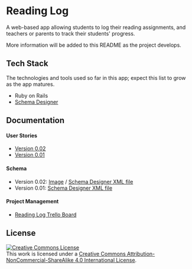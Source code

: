 # Reading Log
A web-based app allowing students to log their reading assignments, and teachers or parents to track their students' progress.

More information will be added to this README as the project develops.

## Tech Stack
The technologies and tools used so far in this app; expect this list to grow as the app matures.
* Ruby on Rails
* [Schema Designer](https://github.com/ondras/wwwsqldesigner)

## Documentation

#### User Stories
* [Version 0.02](https://github.com/webdevjeffus/reading-log/blob/master/documentation/user-stories_0-02.md)
* [Version 0.01](https://github.com/webdevjeffus/reading-log/blob/master/documentation/user-stories_0-01.md)

#### Schema
* Version 0.02: [Image](https://github.com/webdevjeffus/reading-log/blob/master/documentation/schema_0-02.png) / [Schema Designer XML file](https://github.com/webdevjeffus/reading-log/blob/master/documentation/schema_0-02.md)
* Version 0.01: [Schema Designer XML file](https://github.com/webdevjeffus/reading-log/blob/master/documentation/schema_0-01.md)

#### Project Management
* [Reading Log Trello Board](https://trello.com/b/XLrLbZCd/reading-log)

## License
<a rel="license" href="http://creativecommons.org/licenses/by-nc-sa/4.0/"><img alt="Creative Commons License" style="border-width:0" src="https://i.creativecommons.org/l/by-nc-sa/4.0/88x31.png" /></a><br />This work is licensed under a <a rel="license" href="http://creativecommons.org/licenses/by-nc-sa/4.0/">Creative Commons Attribution-NonCommercial-ShareAlike 4.0 International License</a>.
